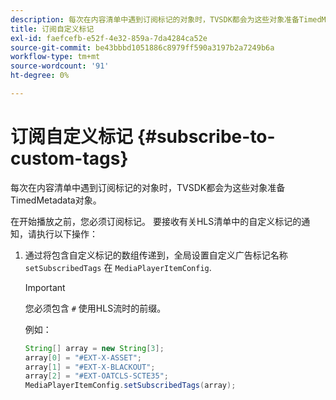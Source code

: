 ```yaml
---
description: 每次在内容清单中遇到订阅标记的对象时，TVSDK都会为这些对象准备TimedMetadata对象。
title: 订阅自定义标记
exl-id: faefcefb-e52f-4e32-859a-7da4284ca52e
source-git-commit: be43bbbd1051886c8979ff590a3197b2a7249b6a
workflow-type: tm+mt
source-wordcount: '91'
ht-degree: 0%

---
```


# 订阅自定义标记 {#subscribe-to-custom-tags}

每次在内容清单中遇到订阅标记的对象时，TVSDK都会为这些对象准备TimedMetadata对象。

在开始播放之前，您必须订阅标记。 要接收有关HLS清单中的自定义标记的通知，请执行以下操作：

1. 通过将包含自定义标记的数组传递到，全局设置自定义广告标记名称 `setSubscribedTags` 在 `MediaPlayerItemConfig`.

   >[!IMPORTANT]
   >
   >您必须包含 `#` 使用HLS流时的前缀。

   例如：

   ```java
   String[] array = new String[3]; 
   array[0] = "#EXT-X-ASSET"; 
   array[1] = "#EXT-X-BLACKOUT"; 
   array[2] = "#EXT-OATCLS-SCTE35"; 
   MediaPlayerItemConfig.setSubscribedTags(array);
   ```
